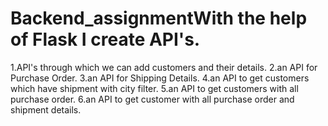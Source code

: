 # Backend_assignmentWith the help of Flask I create API's.
1.API's through which we can add customers and their details.
2.an API for Purchase Order.
3.an API for Shipping Details.
4.an API to get customers which have shipment with city filter.
5.an API to get customers with all purchase order.
6.an API to get customer with all purchase order and shipment details.
